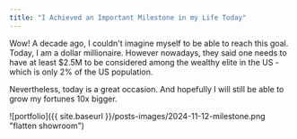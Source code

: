 ```yaml
---
title: "I Achieved an Important Milestone in my Life Today"
---
```


Wow! A decade ago, I couldn't imagine myself to be able to reach this goal. Today, I am a dollar millionaire. However nowadays, they said one needs to have at 
least $2.5M to be considered among the wealthy elite in the US - which is only 2% of the US population.

Nevertheless, today is a great occasion. And hopefully I will still be able to grow my fortunes 10x bigger.

![portfolio]({{ site.baseurl }}/posts-images/2024-11-12-milestone.png "flatten showroom")